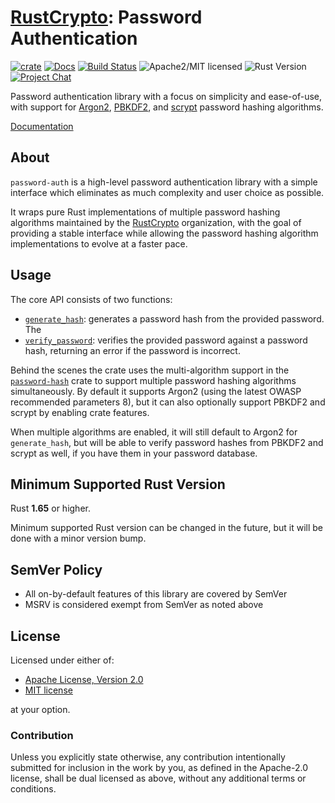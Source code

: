 # [RustCrypto]: Password Authentication

[![crate][crate-image]][crate-link]
[![Docs][docs-image]][docs-link]
[![Build Status][build-image]][build-link]
![Apache2/MIT licensed][license-image]
![Rust Version][rustc-image]
[![Project Chat][chat-image]][chat-link]

Password authentication library with a focus on simplicity and ease-of-use,
with support for [Argon2], [PBKDF2], and [scrypt] password hashing algorithms.

[Documentation][docs-link]

## About

`password-auth` is a high-level password authentication library with a simple
interface which eliminates as much complexity and user choice as possible.

It wraps pure Rust implementations of multiple password hashing algorithms
maintained by the [RustCrypto] organization, with the goal of providing a
stable interface while allowing the password hashing algorithm implementations
to evolve at a faster pace.

## Usage

The core API consists of two functions:

- [`generate_hash`]: generates a password hash from the provided password. The
- [`verify_password`]: verifies the provided password against a password hash,
  returning an error if the password is incorrect.

Behind the scenes the crate uses the multi-algorithm support in the
[`password-hash`] crate to support multiple password hashing algorithms
simultaneously. By default it supports Argon2 (using the latest OWASP
recommended parameters 8), but it can also optionally support PBKDF2 and scrypt
by enabling crate features.

When multiple algorithms are enabled, it will still default to Argon2 for
`generate_hash`, but will be able to verify password hashes from PBKDF2 and
scrypt as well, if you have them in your password database.

## Minimum Supported Rust Version

Rust **1.65** or higher.

Minimum supported Rust version can be changed in the future, but it will be
done with a minor version bump.

## SemVer Policy

- All on-by-default features of this library are covered by SemVer
- MSRV is considered exempt from SemVer as noted above

## License

Licensed under either of:

 * [Apache License, Version 2.0](http://www.apache.org/licenses/LICENSE-2.0)
 * [MIT license](http://opensource.org/licenses/MIT)

at your option.

### Contribution

Unless you explicitly state otherwise, any contribution intentionally submitted
for inclusion in the work by you, as defined in the Apache-2.0 license, shall be
dual licensed as above, without any additional terms or conditions.

[//]: # (badges)

[crate-image]: https://img.shields.io/crates/v/password-auth
[crate-link]: https://crates.io/crates/password-auth
[docs-image]: https://docs.rs/password-auth/badge.svg
[docs-link]: https://docs.rs/password-auth/
[license-image]: https://img.shields.io/badge/license-Apache2.0/MIT-blue.svg
[rustc-image]: https://img.shields.io/badge/rustc-1.65+-blue.svg
[chat-image]: https://img.shields.io/badge/zulip-join_chat-blue.svg
[chat-link]: https://rustcrypto.zulipchat.com/#narrow/stream/260046-password-hashes
[build-image]: https://github.com/RustCrypto/password-hashes/workflows/password-auth/badge.svg?branch=master&event=push
[build-link]: https://github.com/RustCrypto/password-hashes/actions?query=workflow%3Apassword-auth

[//]: # (general links)

[RustCrypto]: https://github.com/RustCrypto/
[Argon2]: https://en.wikipedia.org/wiki/Argon2
[PBKDF2]: https://en.wikipedia.org/wiki/PBKDF2
[scrypt]: https://en.wikipedia.org/wiki/Scrypt
[`generate_hash`]: https://docs.rs/password-auth/latest/password_auth/fn.generate_hash.html
[`verify_password`]: https://docs.rs/password-auth/latest/password_auth/fn.verify_password.html
[`password-hash`]: https://docs.rs/password-hash/latest/password_hash/
